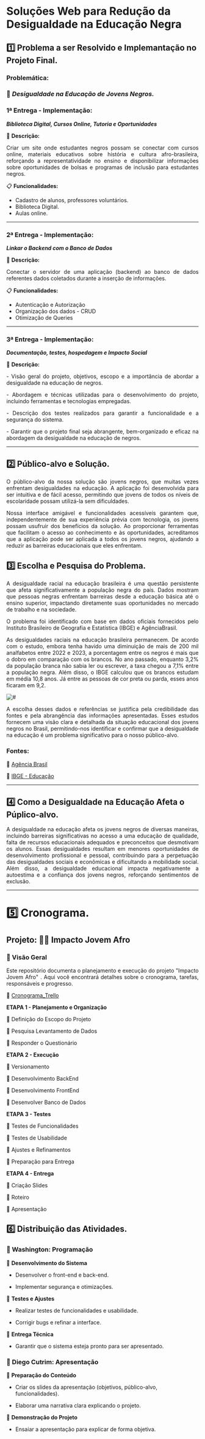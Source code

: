 # Soluções Web para Redução da Desigualdade na Educação Negra

## 1️⃣ Problema a ser Resolvido e Implemantação no Projeto Final.
 
### **Problemática:**

### 📢 ***Desigualdade na Educação de Jovens Negros.***

### 1ª Entrega - Implementação: 

***Biblioteca Digital, Cursos Online,  Tutoria e Oportunidades***

📌 **Descrição:**
<p style = "text-align: justify;">
  Criar um site onde estudantes negros possam se conectar com cursos online, materiais educativos sobre história e cultura afro-brasileira, reforçando a representatividade no ensino e disponibilizar informações sobre  oportunidades de bolsas e programas de inclusão para estudantes negros.

📋 **Funcionalidades:**
- Cadastro de alunos, professores voluntários.
- Biblioteca Digital.
- Aulas online.
---
### 2ª Entrega - Implementação:

***Linkar o Backend com o Banco de Dados***

📌 **Descrição:**

<p style = "text-align: justify;">
 Conectar o servidor de uma aplicação (backend) ao banco de dados referentes dados coletados durante a inserção de informações.

📋 **Funcionalidades:**
- Autenticação e Autorização
- Organização dos dados - CRUD
- Otimização de Queries
---
### 3ª Entrega - Implementação:

***Documentação, testes, hospedagem e Impacto Social***

📌 **Descrição:**
<p style = "text-align: justify;">
   - Visão geral do projeto, objetivos, escopo e a importância de abordar a desigualdade na educação de negros.
 
<p style = "text-align: justify;">
   - Abordagem e técnicas utilizadas para o desenvolvimento do projeto, incluindo ferramentas e tecnologias empregadas.

<p style = "text-align: justify;">
 - Descrição dos testes realizados para garantir a funcionalidade e a segurança do sistema.

<p style = "text-align: justify;">
  - Garantir que o projeto final seja abrangente, bem-organizado e eficaz na abordagem da desigualdade na educação de negros.
  
---

## 2️⃣ Público-alvo e Solução.

<p style = "text-align: justify;">
O público-alvo da nossa solução são jovens negros, que muitas vezes enfrentam desigualdades na educação. A aplicação foi desenvolvida para ser intuitiva e de fácil acesso, permitindo que jovens de todos os níveis de escolaridade possam utilizá-la sem dificuldades.

<p style = "text-align: justify;">
 Nossa interface amigável e funcionalidades acessíveis garantem que, independentemente de sua experiência prévia com tecnologia, os jovens possam usufruir dos benefícios da solução. Ao proporcionar ferramentas que facilitam o acesso ao conhecimento e às oportunidades, acreditamos que a aplicação pode ser aplicada a todos os jovens negros, ajudando a reduzir as barreiras educacionais que eles enfrentam.


## 3️⃣ Escolha e Pesquisa do Problema.

<p style = "text-align: justify;">
A desigualdade racial na educação brasileira é uma questão persistente que afeta significativamente a população negra do país. Dados mostram que pessoas negras enfrentam barreiras desde a educação básica até o ensino superior, impactando diretamente suas oportunidades no mercado de trabalho e na sociedade.

<p style = "text-align: justify;">
O problema foi identificado com base em dados oficiais fornecidos pelo Instituto Brasileiro de Geografia e Estatística (IBGE) e AgênciaBrasil.

<p style = "text-align: justify;">
As desigualdades raciais na educação brasileira permanecem. De acordo com o estudo, embora tenha havido uma diminuição de mais de 200 mil analfabetos entre 2022 e 2023, a porcentagem entre os negros é mais que o dobro em comparação com os brancos. No ano passado, enquanto 3,2% da população branca não sabia ler ou escrever, a taxa chegou a 7,1% entre a população negra. Além disso, o IBGE calculou que os brancos estudam em média 10,8 anos. Já entre as pessoas de cor preta ou parda, esses anos ficaram em 9,2. 

![#](https://educa.ibge.gov.br/images/educa/jovens/materias-especiais/dado_universidades_maxima-edit.png)

<p style = "text-align: justify;">
A escolha desses dados e referências se justifica pela credibilidade das fontes e pela abrangência das informações apresentadas. Esses estudos fornecem uma visão clara e detalhada da situação educacional dos jovens negros no Brasil, permitindo-nos identificar e confirmar que a desigualdade na educação é um problema significativo para o nosso público-alvo.

### Fontes:

 📌 [Agência Brasil](https://agenciabrasil.ebc.com.br/educacao/noticia/2024-03/brancos-estudam-em-media-108-anos-negros-92-anos?utm_source=chatgpt.com)

📌 [IBGE - Educação](https://educa.ibge.gov.br/jovens/materias-especiais/21039-desigualdades-sociais-por-cor-ou-raca-no-brasil.html?utm_source=chatgpt.com)

---
## 4️⃣ Como a Desigualdade na Educação Afeta o Púplico-alvo.

<p style = "text-align: justify;">
A desigualdade na educação afeta os jovens negros de diversas maneiras, incluindo barreiras significativas no acesso a uma educação de qualidade, falta de recursos educacionais adequados e preconceitos que desmotivam os alunos. Essas desigualdades resultam em menores oportunidades de desenvolvimento profissional e pessoal, contribuindo para a perpetuação das desigualdades sociais e econômicas e dificultando a mobilidade social. Além disso, a desigualdade educacional impacta negativamente a autoestima e a confiança dos jovens negros, reforçando sentimentos de exclusão. 

---
# 5️⃣ Cronograma.

## Projeto: 🐱‍🏍 Impacto Jovem Afro

### 📌 Visão Geral

<p style = "text-align: justify;">
Este repositório documenta o planejamento e execução do projeto "Impacto Jovem Afro" . Aqui você encontrará detalhes sobre o cronograma, tarefas, responsáveis e progresso.

📆 [Cronograma_Trello](https://trello.com/invite/b/67a38e7e7852e1797dfb6514/ATTIb8f1a70385e30e64468500a602616ebb0D073C24/planejamento-do-projeto-ija)

**ETAPA 1 - Planejamento e Organização**

   🔹 Definição do Escopo do Projeto   

   🔹 Pesquisa Levantamento de Dados 

   🔹 Responder o Questionário   
   
**ETAPA 2 - Execução**

   🔹 Versionamento 

   🔹 Desenvolvimento BackEnd

   🔹 Desenvolvimento FrontEnd
   
   🔹 Desenvolver Banco de Dados   
   
**ETAPA 3 - Testes**

   🔹 Testes de Funcionalidades

   🔹 Testes de Usabilidade

   🔹 Ajustes e Refinamentos

   🔹 Preparação para Entrega  

**ETAPA 4 - Entrega**

   🔹 Criação Slides

   🔹 Roteiro

   🔹 Apresentação

## 6️⃣ Distribuição das Atividades.

### 🚀 Washington: Programação

📌 **Desenvolvimento do Sistema**

 - Desenvolver o front-end e back-end.

 - Implementar segurança e otimizações.

📌 **Testes e Ajustes**

 - Realizar testes de funcionalidades e usabilidade.

 - Corrigir bugs e refinar a interface.

📌 **Entrega Técnica**

 - Garantir que o sistema esteja pronto para ser apresentado.

### 🚀 Diego Cutrim: Apresentação

📌 **Preparação do Conteúdo**

 - Criar os slides da apresentação (objetivos, público-alvo, funcionalidades).

 - Elaborar uma narrativa clara explicando o projeto.

📌 **Demonstração do Projeto**

 - Ensaiar a apresentação para explicar de forma objetiva.





